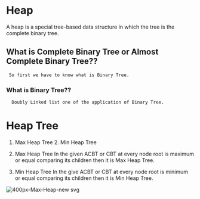 # Heap
  A heap is a special tree-based data structure in which the tree is the complete binary tree.
  
  ## What is Complete Binary Tree or Almost Complete Binary Tree??
     So first we have to know what is Binary Tree.
     
  ### What is Binary Tree??
      
      Doubly Linked list one of the application of Binary Tree.
  
 # Heap Tree
   1. Max Heap Tree 2. Min Heap Tree

  1. Max Heap Tree
     In the given ACBT or CBT at every node root is maximum or equal comparing its children then it is Max Heap Tree.
     
  2. Min Heap Tree
     In the give ACBT or CBT at every node root is minimum or equal comparing its children then it is Min Heap Tree.
    
![400px-Max-Heap-new svg](https://user-images.githubusercontent.com/63910828/203391011-dddddf52-9b2d-4196-aabe-222198f9212b.png)
